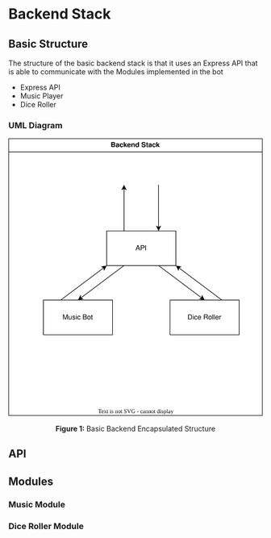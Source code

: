 # Backend Stack

## Basic Structure

<p>
    The structure of the basic backend stack is that it uses an Express API that is able to communicate with the Modules implemented in the bot
</p>

<ul>
    <li> Express API</li>
    <li> Music Player</li>
    <li> Dice Roller </li>
</ul>

### UML Diagram
<div align="center">
    <img src="./UML/backend.drawio.svg"></img>
    <p> <strong>Figure 1:</strong> Basic Backend Encapsulated Structure</p>
</div>

## API



## Modules

### Music Module




### Dice Roller Module